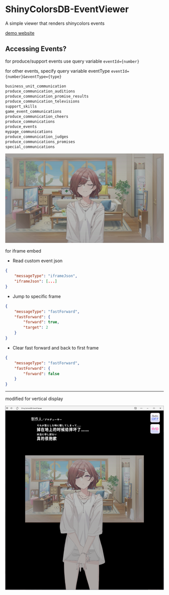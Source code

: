 # ShinyColorsDB-EventViewer
A simple viewer that renders shinycolors events

[demo website](https://event.shinycolors.moe/?eventId=202100711)

## Accessing Events?

for produce/support events use query variable `eventId={number}`

for other events, specify query variable eventType `eventId={number}&eventType={type}`

    business_unit_communication
    produce_communication_auditions
    produce_communication_promise_results
    produce_communication_televisions
    support_skills
    game_event_communications
    produce_communication_cheers
    produce_communications
    produce_events
    mypage_communications
    produce_communication_judges
    produce_communications_promises
    special_communications

![](./assets/demo.png)

for iframe embed
- Read custom event json
```json
{
    "messageType": "iframeJson",
    "iframeJson": [...]
}
```
- Jump to specific frame
```json
{
    "messageType": "fastForward",
    "fastForward": {
        "forward": true,
        "target": 2
    }
}
```

- Clear fast forward and back to first frame
```json
{
    "messageType": "fastForward",
    "fastForward": {
        "forward": false
    }
}
```

----

modified for vertical display

![](./assets/demo2.png)
